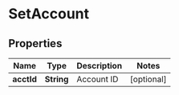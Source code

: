 # SetAccount

## Properties

Name | Type | Description | Notes
------------ | ------------- | ------------- | -------------
**acctId** | **String** | Account ID |  [optional]



